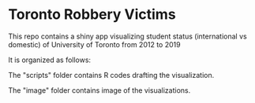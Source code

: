 # Toronto Robbery Victims

This repo contains a shiny app visualizing student status (international vs domestic) of University of Toronto from 2012 to 2019 


It is organized as follows:

The "scripts" folder contains R codes drafting the visualization.

The "image" folder contains image of the visualizations.
